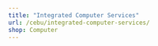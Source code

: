 ```yaml
---
title: "Integrated Computer Services"
url: /cebu/integrated-computer-services/
shop: Computer
---
```

